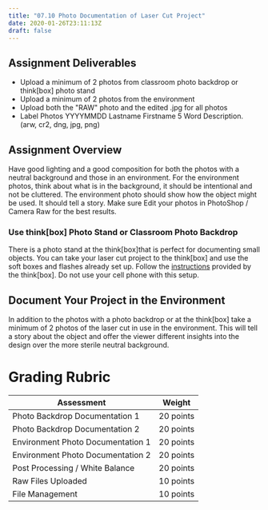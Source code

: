 ```yaml
---
title: "07.10 Photo Documentation of Laser Cut Project"
date: 2020-01-26T23:11:13Z
draft: false
---
```


## Assignment Deliverables

- Upload a minimum of 2 photos from classroom photo backdrop or think[box] photo stand
- Upload a minimum of 2 photos from the environment
- Upload both the "RAW" photo and the edited .jpg for all photos
- Label Photos YYYYMMDD Lastname Firstname 5 Word Description. (arw, cr2, dng, jpg, png)

## Assignment Overview

Have good lighting and a good composition for both the photos with a neutral background and those in an environment. For the environment photos, think about what is in the background, it should be intentional and not be cluttered. The environment photo should show how the object might be used. It should tell a story. Make sure Edit your photos in PhotoShop / Camera Raw for the best results.

### Use think[box] Photo Stand or Classroom Photo Backdrop

There is a photo stand at the think[box]that is perfect for documenting small objects. You can take your laser cut project to the think[box] and use the soft boxes and flashes already set up. Follow the [instructions](https://case.edu/thinkbox/equipment/other-equipment/photography-studio) provided by the think[box]. Do not use your cell phone with this setup.

## Document Your Project in the Environment

In addition to the photos with a photo backdrop or at the think[box] take a minimum of 2 photos of the laser cut in use in the environment. This will tell a story about the object and offer the viewer different insights into the design over the more sterile neutral background.

# Grading Rubric

<div class="responsive-table-markdown">

| Assessment                        | Weight    |
| --------------------------------- | --------- |
| Photo Backdrop Documentation 1    | 20 points |
| Photo Backdrop Documentation 2    | 20 points |
| Environment Photo Documentation 1 | 20 points |
| Environment Photo Documentation 2 | 20 points |
| Post Processing / White Balance   | 20 points |
| Raw Files Uploaded                | 10 points |
| File Management                   | 10 points |

</div>
